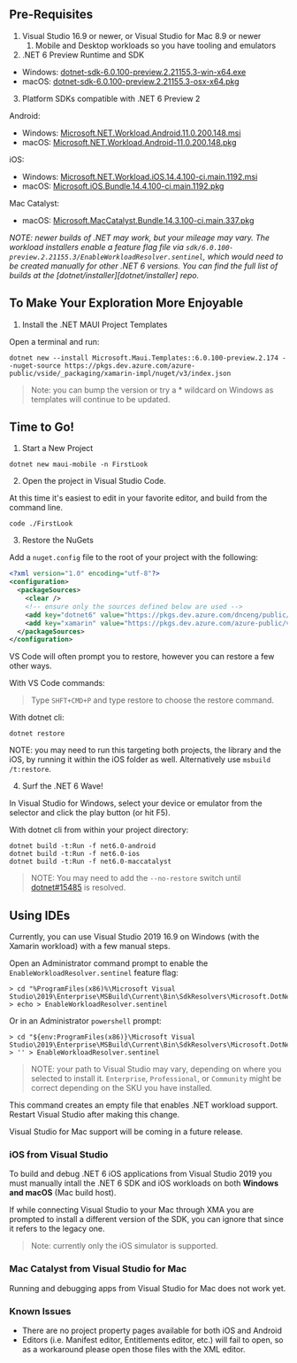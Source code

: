 ## Pre-Requisites

1. Visual Studio 16.9 or newer, or Visual Studio for Mac 8.9 or newer
    1. Mobile and Desktop workloads so you have tooling and emulators
1. .NET 6 Preview Runtime and SDK

* Windows: [dotnet-sdk-6.0.100-preview.2.21155.3-win-x64.exe](https://dotnetcli.azureedge.net/dotnet/Sdk/6.0.100-preview.2.21155.3/dotnet-sdk-6.0.100-preview.2.21155.3-win-x64.exe)
* macOS: [dotnet-sdk-6.0.100-preview.2.21155.3-osx-x64.pkg](https://dotnetcli.azureedge.net/dotnet/Sdk/6.0.100-preview.2.21155.3/dotnet-sdk-6.0.100-preview.2.21155.3-osx-x64.pkg)

3. Platform SDKs compatible with .NET 6 Preview 2

Android:

* Windows: [Microsoft.NET.Workload.Android.11.0.200.148.msi](https://dl.internalx.com/vsts-devdiv/Xamarin.Android/public/net6/4534967/main/f4d8fe238b15eadfc7842749bf13e5fca3e2f2d2/Microsoft.NET.Workload.Android.11.0.200.148.msi)
* macOS: [Microsoft.NET.Workload.Android-11.0.200.148.pkg](https://dl.internalx.com/vsts-devdiv/Xamarin.Android/public/net6/4534967/main/f4d8fe238b15eadfc7842749bf13e5fca3e2f2d2/Microsoft.NET.Workload.Android-11.0.200-ci.f4d8fe238b15eadfc7842749bf13e5fca3e2f2d2.148.pkg)

iOS:

* Windows: [Microsoft.NET.Workload.iOS.14.4.100-ci.main.1192.msi](https://bosstoragemirror.azureedge.net/wrench/main/98c8649d0c7d1e3c4c8d8d09e022befa853fb1e7/4541181/package/Microsoft.NET.Workload.iOS.14.4.100-ci.main.1192.msi)
* macOS: [Microsoft.iOS.Bundle.14.4.100-ci.main.1192.pkg](https://bosstoragemirror.azureedge.net/wrench/main/98c8649d0c7d1e3c4c8d8d09e022befa853fb1e7/4541181/package/notarized/Microsoft.iOS.Bundle.14.4.100-ci.main.1192.pkg)

Mac Catalyst:

* macOS: [Microsoft.MacCatalyst.Bundle.14.3.100-ci.main.337.pkg](https://bosstoragemirror.azureedge.net/wrench/main/98c8649d0c7d1e3c4c8d8d09e022befa853fb1e7/4541181/package/notarized/Microsoft.MacCatalyst.Bundle.14.3.100-ci.main.337.pkg)


_NOTE: newer builds of .NET *may* work, but your mileage may vary.
The workload installers enable a feature flag file via
`sdk/6.0.100-preview.2.21155.3/EnableWorkloadResolver.sentinel`, which would
need to be created manually for other .NET 6 versions. You can find
the full list of builds at the [dotnet/installer][dotnet/installer]
repo._

## To Make Your Exploration More Enjoyable

1. Install the .NET MAUI Project Templates

Open a terminal and run:

```
dotnet new --install Microsoft.Maui.Templates::6.0.100-preview.2.174 --nuget-source https://pkgs.dev.azure.com/azure-public/vside/_packaging/xamarin-impl/nuget/v3/index.json
```

> Note: you can bump the version or try a * wildcard on Windows as templates will continue to be updated.

## Time to Go!

1. Start a New Project

```
dotnet new maui-mobile -n FirstLook
```

2. Open the project in Visual Studio Code.

At this time it's easiest to edit in your favorite editor, and build from the command line.

```
code ./FirstLook
```

3. Restore the NuGets 

Add a `nuget.config` file to the root of your project with the following:

```xml
<?xml version="1.0" encoding="utf-8"?>
<configuration>
  <packageSources>
    <clear />
    <!-- ensure only the sources defined below are used -->
    <add key="dotnet6" value="https://pkgs.dev.azure.com/dnceng/public/_packaging/dotnet6/nuget/v3/index.json" />
    <add key="xamarin" value="https://pkgs.dev.azure.com/azure-public/vside/_packaging/xamarin-impl/nuget/v3/index.json" />
  </packageSources>
</configuration>
```

VS Code will often prompt you to restore, however you can restore a few other ways.

With VS Code commands:

> Type `SHFT+CMD+P` and type restore to choose the restore command.

With dotnet cli:

```
dotnet restore
```

NOTE: you may need to run this targeting both projects, the library and the iOS, by running it within the iOS folder as well. Alternatively use `msbuild /t:restore`. 

4. Surf the .NET 6 Wave!

In Visual Studio for Windows, select your device or emulator from the selector and click the play button (or hit F5).

With dotnet cli from within your project directory:

```
dotnet build -t:Run -f net6.0-android
dotnet build -t:Run -f net6.0-ios
dotnet build -t:Run -f net6.0-maccatalyst
```

> NOTE: You may need to add the `--no-restore` switch until
> [dotnet#15485](https://github.com/dotnet/sdk/issues/15485) is
> resolved.

## Using IDEs

Currently, you can use Visual Studio 2019 16.9 on Windows (with the
Xamarin workload) with a few manual steps.

Open an Administrator command prompt to enable the
`EnableWorkloadResolver.sentinel` feature flag:

    > cd "%ProgramFiles(x86)%\Microsoft Visual Studio\2019\Enterprise\MSBuild\Current\Bin\SdkResolvers\Microsoft.DotNet.MSBuildSdkResolver"
    > echo > EnableWorkloadResolver.sentinel

Or in an Administrator `powershell` prompt:

    > cd "${env:ProgramFiles(x86)}\Microsoft Visual Studio\2019\Enterprise\MSBuild\Current\Bin\SdkResolvers\Microsoft.DotNet.MSBuildSdkResolver"
    > '' > EnableWorkloadResolver.sentinel

> NOTE: your path to Visual Studio may vary, depending on where you
> selected to install it. `Enterprise`, `Professional`, or `Community`
> might be correct depending on the SKU you have installed.

This command creates an empty file that enables .NET workload support.
Restart Visual Studio after making this change.

Visual Studio for Mac support will be coming in a future release.

### iOS from Visual Studio

To build and debug .NET 6 iOS applications from Visual Studio 2019 you
must manually intall the .NET 6 SDK and iOS workloads on both
**Windows and macOS** (Mac build host).

If while connecting Visual Studio to your Mac through XMA you are
prompted to install a different version of the SDK, you can ignore
that since it refers to the legacy one.

> Note: currently only the iOS simulator is supported.

### Mac Catalyst from Visual Studio for Mac

Running and debugging apps from Visual Studio for Mac does not work yet.

### Known Issues

* There are no project property pages available for both iOS and
  Android
* Editors (i.e. Manifest editor, Entitlements editor, etc.) will fail
  to open, so as a workaround please open those files with the XML
  editor.
